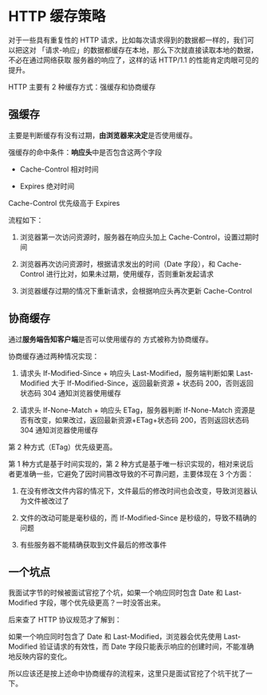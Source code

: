 # HTTP 缓存策略

对于一些具有重复性的 HTTP 请求，比如每次请求得到的数据都一样的，我们可以把这对 「请求-响应」的数据都缓存在本地，那么下次就直接读取本地的数据，不必在通过网络获取 服务器的响应了，这样的话 HTTP/1.1 的性能肯定肉眼可⻅的提升。

HTTP 主要有 2 种缓存方式：强缓存和协商缓存

## 强缓存

主要是判断缓存有没有过期，**由浏览器来决定**是否使用缓存。

强缓存的命中条件：**响应头**中是否包含这两个字段

- Cache-Control 相对时间

- Expires 绝对时间

Cache-Control 优先级高于 Expires

流程如下：

1. 浏览器第一次访问资源时，服务器在响应头加上 Cache-Control，设置过期时间

2. 浏览器再次访问资源时，根据请求发出的时间（Date 字段），和 Cache-Control 进行比对，如果未过期，使用缓存，否则重新发起请求

3. 浏览器缓存过期的情况下重新请求，会根据响应头再次更新 Cache-Control

## 协商缓存

通过**服务端告知客户端**是否可以使用缓存的 方式被称为协商缓存。

协商缓存通过两种情况实现：

1. 请求头 If-Modified-Since + 响应头 Last-Modified，服务端判断如果 Last-Modified 大于 If-Modified-Since，返回最新资源 + 状态码 200，否则返回状态码 304 通知浏览器使用缓存

2. 请求头 If-None-Match + 响应头 ETag，服务器判断 If-None-Match 资源是否有改变，如果改过，返回最新资源+ETag+状态码 200，否则返回状态码 304 通知浏览器使用缓存

第 2 种方式（ETag）优先级更高。

第 1 种方式是基于时间实现的，第 2 种方式是基于唯一标识实现的，相对来说后者更准确一些，它避免了因时间篡改导致的不可靠问题，主要体现在 3 个方面：

1. 在没有修改文件内容的情况下，文件最后的修改时间也会改变，导致浏览器认为文件被改过了

2. 文件的改动可能是毫秒级的，而 If-Modified-Since 是秒级的，导致不精确的问题

3. 有些服务器不能精确获取到文件最后的修改事件

## 一个坑点

我面试字节的时候被面试官挖了个坑，如果一个响应同时包含 Date 和 Last-Modified 字段，哪个优先级更高？一时没答出来。

后来查了 HTTP 协议规范才了解到：

如果一个响应同时包含了 Date 和 Last-Modified，浏览器会优先使用 Last-Modified 验证请求的有效性，而 Date 字段只能表示响应的创建时间，不能准确地反映内容的变化。

所以应该还是按上述命中协商缓存的流程来，这里只是面试官挖了个坑干扰了一下。
